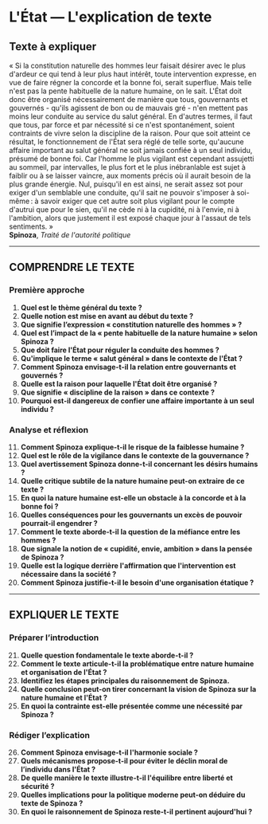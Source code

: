# L'État — L'explication de texte

## Texte à expliquer
« Si la constitution naturelle des hommes leur faisait désirer avec le plus d'ardeur ce qui tend à leur plus haut intérêt, toute intervention expresse, en vue de faire régner la concorde et la bonne foi, serait superflue. Mais telle n'est pas la pente habituelle de la nature humaine, on le sait. L'État doit donc être organisé nécessairement de manière que tous, gouvernants et gouvernés - qu'ils agissent de bon ou de mauvais gré - n'en mettent pas moins leur conduite au service du salut général. En d'autres termes, il faut que tous, par force et par nécessité si ce n'est spontanément, soient contraints de vivre selon la discipline de la raison. Pour que soit atteint ce résultat, le fonctionnement de l'État sera réglé de telle sorte, qu'aucune affaire important au salut général ne soit jamais confiée à un seul individu, présumé de bonne foi. Car l'homme le plus vigilant est cependant assujetti au sommeil, par intervalles, le plus fort et le plus inébranlable est sujet à faiblir ou à se laisser vaincre, aux moments précis où il aurait besoin de la plus grande énergie. Nul, puisqu'il en est ainsi, ne serait assez sot pour exiger d'un semblable une conduite, qu'il sait ne pouvoir s'imposer à soi-même : à savoir exiger que cet autre soit plus vigilant pour le compte d'autrui que pour le sien, qu'il ne cède ni à la cupidité, ni à l'envie, ni à l'ambition, alors que justement il est exposé chaque jour à l'assaut de tels sentiments. »  
**Spinoza**, *Traité de l'autorité politique*

---

## COMPRENDRE LE TEXTE

### Première approche

1. **Quel est le thème général du texte ?**  
2. **Quelle notion est mise en avant au début du texte ?**  
3. **Que signifie l’expression « constitution naturelle des hommes » ?**  
4. **Quel est l’impact de la « pente habituelle de la nature humaine » selon Spinoza ?**  
5. **Que doit faire l'État pour réguler la conduite des hommes ?**  
6. **Qu'implique le terme « salut général » dans le contexte de l'État ?**  
7. **Comment Spinoza envisage-t-il la relation entre gouvernants et gouvernés ?**  
8. **Quelle est la raison pour laquelle l'État doit être organisé ?**  
9. **Que signifie « discipline de la raison » dans ce contexte ?**  
10. **Pourquoi est-il dangereux de confier une affaire importante à un seul individu ?**  

### Analyse et réflexion

11. **Comment Spinoza explique-t-il le risque de la faiblesse humaine ?**  
12. **Quel est le rôle de la vigilance dans le contexte de la gouvernance ?**  
13. **Quel avertissement Spinoza donne-t-il concernant les désirs humains ?**  
14. **Quelle critique subtile de la nature humaine peut-on extraire de ce texte ?**  
15. **En quoi la nature humaine est-elle un obstacle à la concorde et à la bonne foi ?**  
16. **Quelles conséquences pour les gouvernants un excès de pouvoir pourrait-il engendrer ?**  
17. **Comment le texte aborde-t-il la question de la méfiance entre les hommes ?**  
18. **Que signale la notion de « cupidité, envie, ambition » dans la pensée de Spinoza ?**  
19. **Quelle est la logique derrière l'affirmation que l'intervention est nécessaire dans la société ?**  
20. **Comment Spinoza justifie-t-il le besoin d'une organisation étatique ?**  

---

## EXPLIQUER LE TEXTE

### Préparer l’introduction

21. **Quelle question fondamentale le texte aborde-t-il ?**  
22. **Comment le texte articule-t-il la problématique entre nature humaine et organisation de l'État ?**  
23. **Identifiez les étapes principales du raisonnement de Spinoza.**  
24. **Quelle conclusion peut-on tirer concernant la vision de Spinoza sur la nature humaine et l'État ?**  
25. **En quoi la contrainte est-elle présentée comme une nécessité par Spinoza ?**  

### Rédiger l’explication

26. **Comment Spinoza envisage-t-il l'harmonie sociale ?**  
27. **Quels mécanismes propose-t-il pour éviter le déclin moral de l’individu dans l'État ?**  
28. **De quelle manière le texte illustre-t-il l'équilibre entre liberté et sécurité ?**  
29. **Quelles implications pour la politique moderne peut-on déduire du texte de Spinoza ?**  
30. **En quoi le raisonnement de Spinoza reste-t-il pertinent aujourd'hui ?**  